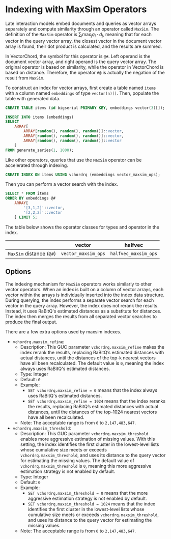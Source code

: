 # Indexing with MaxSim Operators

Late interaction models embed documents and queries as vector arrays separately and compute similarity through an operator called `MaxSim`. The definition of the `MaxSim` operator is $\sum_i \max_j q_i \cdot d_j$, meaning that for each vector in the query vector array, the closest vector in the document vector array is found, their dot product is calculated, and the results are summed.

In VectorChord, the symbol for this operator is `@#`. Left operand is the document vector array, and right operand is the query vector array. The original operator is based on similarity, while the operator in VectorChord is based on distance. Therefore, the operator `#@` is actually the negation of the result from `MaxSim`.

To construct an index for vector arrays, first create a table named `items` with a column named `embeddings` of type `vector(n)[]`. Then, populate the table with generated data.

```sql
CREATE TABLE items (id bigserial PRIMARY KEY, embeddings vector(3)[]);

INSERT INTO items (embeddings) 
SELECT
    ARRAY[
        ARRAY[random(), random(), random()]::vector,
        ARRAY[random(), random(), random()]::vector,
        ARRAY[random(), random(), random()]::vector
    ]
FROM generate_series(1, 1000);
```

Like other operators, queries that use the `MaxSim` operator can be accelerated through indexing.

```sql
CREATE INDEX ON items USING vchordrq (embeddings vector_maxsim_ops);
```

Then you can perform a vector search with the index.

```sql
SELECT * FROM items
ORDER BY embeddings @# 
    ARRAY[
        '[3,1,2]'::vector,
        '[2,2,2]'::vector
    ] LIMIT 5;
```

The table below shows the operator classes for types and operator in the index.

|                          | vector              | halfvec              |
| ------------------------ | ------------------- | -------------------- |
| `MaxSim` distance (`@#`) | `vector_maxsim_ops` | `halfvec_maxsim_ops` |

## Options

The indexing mechanism for `MaxSim` operators works similarly to other vector operators. When an index is built on a column of vector arrays, each vector within the arrays is individually inserted into the index data structure. During querying, the index performs a separate vector search for each vector in the query array. However, the index does not rerank the results. Instead, it uses RaBitQ's estimated distances as a substitute for distances. The index then merges the results from all separated vector searches to produce the final output.

There are a few extra options used by maxsim indexes.

- `vchordrq.maxsim_refine`:
    - Description: This GUC parameter `vchordrq.maxsim_refine` makes the index rerank the results, replacing RaBitQ’s estimated distances with actual distances, until the distances of the top-k nearest vectors have all been recalculated. The default value is `0`, meaning the index always uses RaBitQ's estimated distances.
    - Type: Integer
    - Default: `0`
    - Example:
        - `SET vchordrq.maxsim_refine = 0` means that the index always uses RaBitQ's estimated distances.
        - `SET vchordrq.maxsim_refine = 1024` means that the index reranks the results, replacing RaBitQ’s estimated distances with actual distances, until the distances of the top-1024 nearest vectors have all been recalculated.
    - Note: The acceptable range is from `0` to `2,147,483,647`.
- `vchordrq.maxsim_threshold`:
    - Description: This GUC parameter `vchordrq.maxsim_threshold` enables more aggressive estimation of missing values. With this setting, the index identifies the first cluster in the lowest-level lists whose cumulative size meets or exceeds `vchordrq.maxsim_threshold`, and uses its distance to the query vector for estimating the missing values. The default value of `vchordrq.maxsim_threshold` is `0`, meaning this more aggressive estimation strategy is not enabled by default.
    - Type: Integer
    - Default: `0`
    - Example:
        - `SET vchordrq.maxsim_threshold = 0` means that the more aggressive estimation strategy is not enabled by default.
        - `SET vchordrq.maxsim_threshold = 1024` means that the index identifies the first cluster in the lowest-level lists whose cumulative size meets or exceeds `vchordrq.maxsim_threshold`, and uses its distance to the query vector for estimating the missing values.
    - Note: The acceptable range is from `0` to `2,147,483,647`.

